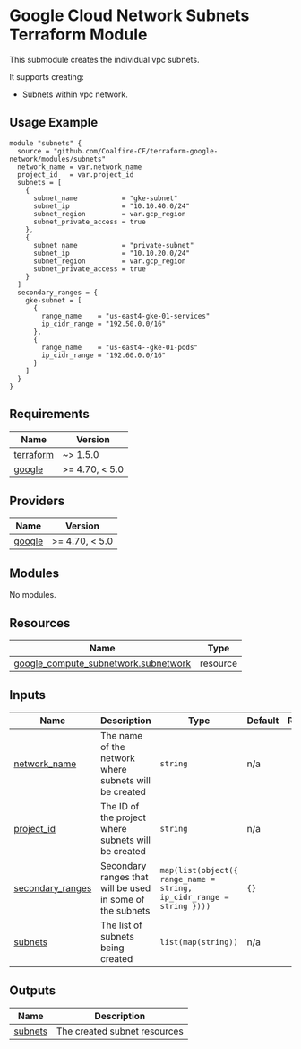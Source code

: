 # Google Cloud Network Subnets Terraform Module

This submodule creates the individual vpc subnets.

It supports creating:

- Subnets within vpc network.

## Usage Example

```hcl
module "subnets" {
  source = "github.com/Coalfire-CF/terraform-google-network/modules/subnets"
  network_name = var.network_name
  project_id   = var.project_id
  subnets = [
    {
      subnet_name           = "gke-subnet"
      subnet_ip             = "10.10.40.0/24"
      subnet_region         = var.gcp_region
      subnet_private_access = true
    },
    {
      subnet_name           = "private-subnet"
      subnet_ip             = "10.10.20.0/24"
      subnet_region         = var.gcp_region
      subnet_private_access = true
    }
  ]
  secondary_ranges = {
    gke-subnet = [
      {
        range_name    = "us-east4-gke-01-services"
        ip_cidr_range = "192.50.0.0/16"
      },
      {
        range_name    = "us-east4--gke-01-pods"
        ip_cidr_range = "192.60.0.0/16"
      }
    ]
  }
}
```

<!-- BEGIN_TF_DOCS -->
## Requirements

| Name | Version |
|------|---------|
| <a name="requirement_terraform"></a> [terraform](#requirement\_terraform) | ~> 1.5.0 |
| <a name="requirement_google"></a> [google](#requirement\_google) | >= 4.70, < 5.0 |

## Providers

| Name | Version |
|------|---------|
| <a name="provider_google"></a> [google](#provider\_google) | >= 4.70, < 5.0 |

## Modules

No modules.

## Resources

| Name | Type |
|------|------|
| [google_compute_subnetwork.subnetwork](https://registry.terraform.io/providers/hashicorp/google/latest/docs/resources/compute_subnetwork) | resource |

## Inputs

| Name | Description | Type | Default | Required |
|------|-------------|------|---------|:--------:|
| <a name="input_network_name"></a> [network\_name](#input\_network\_name) | The name of the network where subnets will be created | `string` | n/a | yes |
| <a name="input_project_id"></a> [project\_id](#input\_project\_id) | The ID of the project where subnets will be created | `string` | n/a | yes |
| <a name="input_secondary_ranges"></a> [secondary\_ranges](#input\_secondary\_ranges) | Secondary ranges that will be used in some of the subnets | `map(list(object({ range_name = string, ip_cidr_range = string })))` | `{}` | no |
| <a name="input_subnets"></a> [subnets](#input\_subnets) | The list of subnets being created | `list(map(string))` | n/a | yes |

## Outputs

| Name | Description |
|------|-------------|
| <a name="output_subnets"></a> [subnets](#output\_subnets) | The created subnet resources |
<!-- END_TF_DOCS -->
